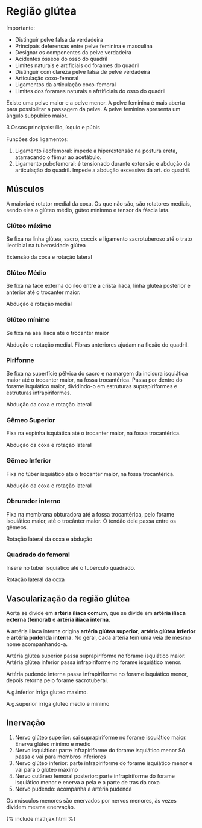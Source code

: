 # Região glútea

Importante:

* Distinguir pelve falsa da verdadeira
* Principais deferensas entre pelve feminina e masculina
* Designar os componentes da pelve verdadeira
* Acidentes ósseos do osso do quadril
* Limites naturais e artificiais od forames do quadril
* Distinguir com clareza pelve falsa de pelve verdadeira
* Articulação coxo-femoral
* Ligamentos da articulação coxo-femoral
* Limites dos forames naturais e afrtificiais do osso do quadril

Existe uma pelve maior e a pelve menor. A pelve feminina é mais aberta para possibilitar a passagem da pelve. A pelve feminina apresenta um ângulo subpúbico maior.

3 Ossos principais: ílio, ísquio e púbis

Funções dos ligamentos:

1. Ligamento íleofemoral: impede a hiperextensão na postura ereta, atarracando o fêmur ao acetábulo.
2. Ligamento pubofemoral: é tensionado durante extensão e abdução da articulação do quadril. Impede a abdução excessiva da art. do quadril.

## Músculos

A maioria é rotator medial da coxa. Os que não são, são rotatores mediais, sendo eles o glúteo médio, gúteo míninmo e tensor da fáscia lata.

### Glúteo máximo

Se fixa na linha glútea, sacro, coccix e ligamento sacrotuberoso até o trato ileotibial na tuberosidade glútea

Extensão da coxa e rotação lateral

### Glúteo Médio

Se fixa na face externa do íleo entre a crista ilíaca, linha glútea posterior e anterior até o trocanter maior.

Abdução e rotação medial

### Glúteo mínimo

Se fixa na asa ilíaca até o trocanter maior

Abdução e rotação medial. Fibras anteriores ajudam na flexão do quadril.

### Piriforme

Se fixa na superfície pélvica do sacro e na margem da incisura isquiática maior até o trocanter maior, na fossa trocantérica. Passa por dentro do forame isquiático maior, dividindo-o em estruturas suprapiriformes e estruturas infrapiriformes.

Abdução da coxa e rotação lateral

### Gêmeo Superior

Fixa na espinha isquiática até o trocanter maior, na fossa trocantérica.

Abdução da coxa e rotação lateral

### Gêmeo Inferior

Fixa no túber isquiático até o trocanter maior, na fossa trocantérica.

Abdução da coxa e rotação lateral

### Obrurador interno

Fixa na membrana obturadora até a fossa trocantérica, pelo forame isquiático maior, até o trocânter maior. O tendão dele passa entre os gêmeos.

Rotação lateral da coxa e abdução

### Quadrado do femoral

Insere no tuber isquiatico até o tuberculo quadrado.

Rotação lateral da coxa

## Vascularização da região glútea

Aorta se divide em **artéria ilíaca comum**, que se divide em **artéria ilíaca externa (femoral)** e **artéria ilíaca interna**.

A artéria ilíaca interna origina **artéria glútea superior**, **artéria glútea inferior** e **artéria pudenda interna**. No geral, cada artéria tem uma veia de mesmo nome acompanhando-a.

Artéria glútea superior passa suprapiriforme no forame  isquiático maior. Artéria glútea inferior passa infrapiriforme no forame  isquiático menor.

Artéria pudendo interna passa infrapiriforme no forame isquiático menor, depois retorna pelo forame sacrotuberal.

A.g.inferior irriga gluteo maximo.

A.g.superior irriga gluteo medio e minimo

## Inervação

1. Nervo glúteo superior: sai suprapiriforme no forame isquiático maior. Enerva glúteo minimo e medio
2. Nervo isquiático: parte infrapiriforme do forame isquiático menor Só passa e vai para membros inferiores
3. Nervo glúteo inferior:  parte infrapiriforme do forame isquiático menor e vai para o glúteo máximo
4. Nervo cutâneo femoral posterior:  parte infrapiriforme do forame isquiático menor e enerva a pela e a parte de tras da coxa
5. Nervo pudendo: acompanha a artéria pudenda

Os músculos menores são enervados por nervos menores, às vezes dividem mesma enervação.



{% include mathjax.html %}